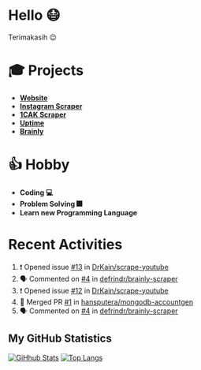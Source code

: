# Hello 😷

Terimakasih 😉

# 🎓 Projects

- [**Website**](https://hanifdwyputra.xyz)
- [**Instagram Scraper**](https://instagram.hanifdwyputra.xyz)
- [**1CAK Scraper**](https://1cak.hanifdwyputra.xyz)
- [**Uptime**](https://uptime.hanifdwyputra.xyz)
- [**Brainly**](https://brainly.hanifdwyputra.xyz)

# 👍 Hobby

- **Coding 💻**
- **Problem Solving 🎆**
- **Learn new Programming Language**

# Recent Activities

<!--START_SECTION:activity-->
1. ❗️ Opened issue [#13](https://github.com//DrKain/scrape-youtube/issues/13) in [DrKain/scrape-youtube](https://github.com//DrKain/scrape-youtube)
2. 🗣 Commented on [#4](https://github.com//defrindr/brainly-scraper/issues/4) in [defrindr/brainly-scraper](https://github.com//defrindr/brainly-scraper)
3. ❗️ Opened issue [#12](https://github.com//DrKain/scrape-youtube/issues/12) in [DrKain/scrape-youtube](https://github.com//DrKain/scrape-youtube)
4. 🎉 Merged PR [#1](https://github.com//hansputera/mongodb-accountgen/pull/1) in [hansputera/mongodb-accountgen](https://github.com//hansputera/mongodb-accountgen)
5. 🗣 Commented on [#4](https://github.com//defrindr/brainly-scraper/issues/4) in [defrindr/brainly-scraper](https://github.com//defrindr/brainly-scraper)
<!--END_SECTION:activity-->

## My GitHub Statistics
[![GiHhub Stats](https://github-readme-stats.vercel.app/api?username=hansputera&show_icons=true&theme=dark)](https://github.com/hansputera)
[![Top Langs](https://github-readme-stats.vercel.app/api/top-langs/?username=hansputera&layout=compact&theme=dark)](https://github.com/hansputera)
